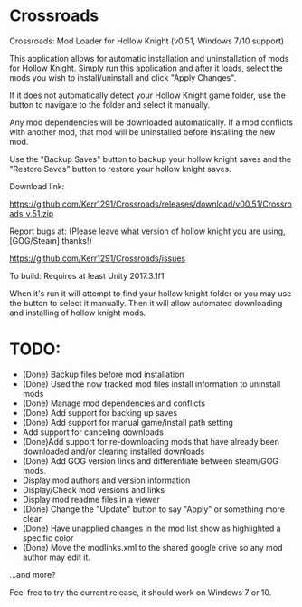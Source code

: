 # Crossroads
Crossroads: Mod Loader for Hollow Knight (v0.51, Windows 7/10 support)

This application allows for automatic installation and uninstallation of mods for Hollow Knight. Simply run this application and after it loads, select the mods you wish to install/uninstall and click "Apply Changes".

If it does not automatically detect your Hollow Knight game folder, use the button to navigate to the folder and select it manually.

Any mod dependencies will be downloaded automatically. If a mod conflicts with another mod, that mod will be uninstalled before installing the new mod.

Use the "Backup Saves" button to backup your hollow knight saves and the "Restore Saves" button to restore your hollow knight saves.

Download link: 

https://github.com/Kerr1291/Crossroads/releases/download/v00.51/Crossroads_v.51.zip

Report bugs at: (Please leave what version of hollow knight you are using, [GOG/Steam] thanks!)

https://github.com/Kerr1291/Crossroads/issues


To build: Requires at least Unity 2017.3.1f1

When it's run it will attempt to find your hollow knight folder or you may use the button to select it manually. 
Then it will allow automated downloading and installing of hollow knight mods.

# TODO:

  * (Done) Backup files before mod installation
  * (Done) Used the now tracked mod files install information to uninstall mods
  * (Done) Manage mod dependencies and conflicts
  * (Done) Add support for backing up saves
  * (Done) Add support for manual game/install path setting
  * Add support for canceling downloads
  * (Done)Add support for re-downloading mods that have already been downloaded and/or clearing installed downloads
  * (Done) Add GOG version links and differentiate between steam/GOG mods.
  * Display mod authors and version information
  * Display/Check mod versions and links
  * Display mod readme files in a viewer
  * (Done) Change the "Update" button to say "Apply" or something more clear
  * (Done) Have unapplied changes in the mod list show as highlighted a specific color
  * (Done) Move the modlinks.xml to the shared google drive so any mod author may edit it.

...and more?


Feel free to try the current release, it should work on Windows 7 or 10.
